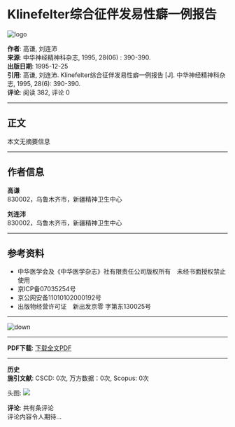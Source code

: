 # Klinefelter综合征伴发易性癖一例报告

![logo](https://example.com/imgsource.jspx?r=r/cms/shenjing/top_logo.png)

**作者**: 高谦, 刘连沛  
**来源**: 中华神经精神科杂志, 1995, 28(06) : 390-390.  
**出版日期**: 1995-12-25  
**引用**: 高谦, 刘连沛. Klinefelter综合征伴发易性癖一例报告 \[J\]. 中华神经精神科杂志, 1995, 28(6): 390-390.  
**评论**: 阅读 382, 评论 0  

---

## 正文

本文无摘要信息

---

## 作者信息

**高谦**  
830002，乌鲁木齐市，新疆精神卫生中心  

**刘连沛**  
830002，乌鲁木齐市，新疆精神卫生中心  

---

## 参考资料

- 中华医学会及《中华医学杂志》社有限责任公司版权所有　未经书面授权禁止使用  
- 京ICP备07035254号  
- 京公网安备11010102000192号  
- 出版物经营许可证　新出发京零 字第东130025号  

---

![down](https://example.com/imgsource.jspx?r=r/cms/img/article/down_wz.png)

---

**PDF下载**: [下载全文PDF](https://example.com/path/to/pdf)

---

**历史**  
**施引文献**: CSCD: 0次, 万方数据：0次, Scopus: 0次  

头图: ![](https://s3.cn-north-1.amazonaws.com.cn/cmas3/r/cms/img/article/pdf-z1.png)

**评论**: 共有条评论  
评论内容令人期待...